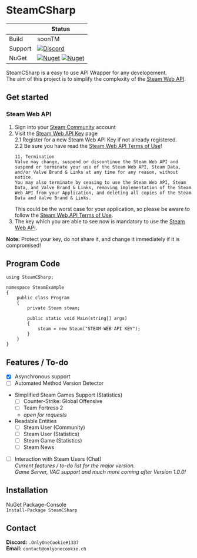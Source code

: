 # SteamCSharp
| | Status |
| --- | --- |
| Build | soonTM |
| Support | [![Discord](https://img.shields.io/discord/695727580950691960?color=7289da&label=AMP%20Development&logo=discord&style=flat-square)](https://discord.gg/WgUDVAk) |
| NuGet | [![Nuget](https://img.shields.io/nuget/v/SteamCSharp?label=SteamCSharp&logo=NuGet&logoColor=white&style=flat-square)](https://www.nuget.org/packages/SteamCSharp/) [![Nuget](https://img.shields.io/nuget/dt/SteamCSharp?color=blue&logo=NuGet&logoColor=white&style=flat-square)](https://www.nuget.org/packages/SteamCSharp/) |

SteamCSharp is a easy to use API Wrapper for any developement.  
The aim of this project is to simplify the complexity of the [Steam Web API](https://partner.steamgames.com/doc/webapi).

## Get started

### Steam Web API
1. Sign into your [Steam Community](https://steamcommunity.com/login) account
2. Visit the [Steam Web API Key](https://steamcommunity.com/dev/apikey) page  
2.1 Register for a new Steam Web API Key if not already registered.  
2.2 Be sure you have read the [Steam Web API Terms of Use](https://steamcommunity.com/dev/apiterms)!  
    ```
    11. Termination
    Valve may change, suspend or discontinue the Steam Web API and suspend or terminate your use of the Steam Web API, Steam Data, and/or Valve Brand & Links at any time for any reason, without notice. 
    You may also terminate by ceasing to use the Steam Web API, Steam Data, and Valve Brand & Links, removing implementation of the Steam Web API from your Application, and deleting all copies of the Steam Data and Valve Brand & Links.
    ```
    This could be the worst case for your application, so please be aware to follow the [Steam Web API Terms of Use](https://steamcommunity.com/dev/apiterms).
3. The key which you are able to see now is mandatory to use the [Steam Web API](https://partner.steamgames.com/doc/webapi).

**Note:** Protect your key, do not share it, and change it immediately if it is compromised!

## Program Code
```CSharp
using SteamCSharp;

namespace SteamExample
{
    public class Program 
    {
        private Steam steam;
        
        public static void Main(string[] args)
        {
            steam = new Steam("STEAM WEB API KEY");
        }
    }
}
```

## Features / To-do
* [x] Asynchronous support
* [ ] Automated Method Version Detector
* Simplified Steam Games Support (Statistics)
    * [ ] Counter-Strike: Global Offensive
    * [ ] Team Fortress 2
    * *open for requests*
* Readable Entities
    * [ ] Steam User (Community)
    * [ ] Steam User (Statistics)
    * [ ] Steam Game (Statistics)
    * [ ] Steam News
* [ ] Interaction with Steam Users (Chat)  
*Current features / to-do list for the major version.  
Game Server, VAC support and much more coming after Version 1.0.0!* 

## Installation

NuGet Package-Console  
`Install-Package SteamCSharp`

## Contact
**Discord:** `.OnlyOneCookie#1337`  
**Email:** `contact@onlyonecookie.ch`
